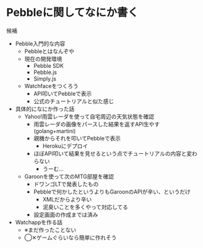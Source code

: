 # Pebbleに関してなにか書く
候補
* Pebble入門的な内容
	* Pebbleとはなんぞや
	* 現在の開発環境
		* Pebble SDK
		* Pebble.js
		* Simply.js
	* Watchfaceをつくろう
		* API叩いてPebbleで表示
		* 公式のチュートリアルと似た感じ
* 具体的になにか作った話
	* Yahoo!雨雲レーダを使って自宅周辺の天気状態を確認
		* 雨雲レーダの画像をパースした結果を返すAPI生やす(golang+martini)
		* 親機からそれを叩いてPebbleで表示
			* Herokuにデプロイ
		* ほぼAPI叩いて結果を見せるという点でチュートリアルの内容と変わらない 
			* うーむ…
	* Garoonを使って次のMTG部屋を確認
		* ドワンゴLTで発表したもの
		* Pebbleで何かしたというよりもGaroonのAPIが辛い、というだけ
			* XMLだからより辛い
			* 泥臭いことを多くやって対応してる
		* 設定画面の作成までは済み
* Watchappを作る話
	* ※まだ作ったことない
	* ◯✕ゲームぐらいなら簡単に作れそう